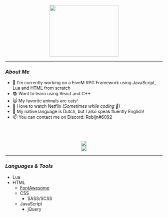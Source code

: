 <p align="center">
    <img width="220" height="165" src="https://media.tenor.com/images/0f3fe609b2aaa55bfedb34919e2accd2/tenor.gif">
</p>

<hr>

### <i>About Me</i>
- 🐌 I'm currently working on a FiveM RPG Framework using JavaScript, Lua and HTML from scratch
- 📚 Want to learn using React and C++
- 🐱 My favorite animals are cats!
- 🎥 I love to watch Netflix <i>(Sometimes while coding 🤭)</i>
- 💬 My native language is Dutch, but I also speak fluently English!
- 📫 You can contact me on Discord: Robijn#6092

<br><br>

<p align="center">
    <img src="https://github-readme-stats.vercel.app/api?username=RobijnGit&count_private=true&show_icons=true&theme=material-palenight" />
    <br>
    <img src="https://github-readme-stats.vercel.app/api/top-langs/?username=RobijnGit&layout=compact&theme=material-palenight" />
</p>

<hr>

### <i>Languages & Tools</i>
- Lua
- HTML
  - <a href="https://fontawesome.com/" target="_blank">FontAwesome</a>
  - CSS
    - SASS/SCSS
  - JavaScript
    - jQuery
